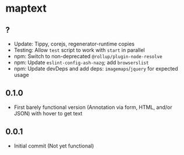 # maptext

## ?

- Update: Tippy, corejs, regenerator-runtime copies
- Testing: Allow `test` script to work with `start` in parallel
- npm: Switch to non-deprecated `@rollup/plugin-node-resolve`
- npm: Update `eslint-config-ash-nazg`; add `browserslist`
- npm: Update devDeps and add deps: `imagemaps`/`jquery` for expected usage

## 0.1.0

- First barely functional version (Annotation via form, HTML, and/or JSON)
    with hover to get text

## 0.0.1

- Initial commit (Not yet functional)
